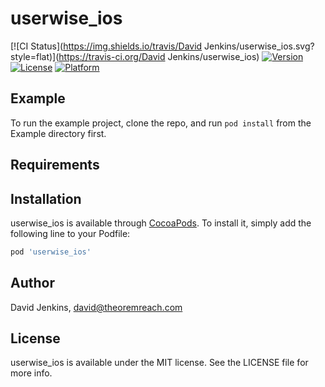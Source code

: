 # userwise_ios

[![CI Status](https://img.shields.io/travis/David Jenkins/userwise_ios.svg?style=flat)](https://travis-ci.org/David Jenkins/userwise_ios)
[![Version](https://img.shields.io/cocoapods/v/userwise_ios.svg?style=flat)](https://cocoapods.org/pods/userwise_ios)
[![License](https://img.shields.io/cocoapods/l/userwise_ios.svg?style=flat)](https://cocoapods.org/pods/userwise_ios)
[![Platform](https://img.shields.io/cocoapods/p/userwise_ios.svg?style=flat)](https://cocoapods.org/pods/userwise_ios)

## Example

To run the example project, clone the repo, and run `pod install` from the Example directory first.

## Requirements

## Installation

userwise_ios is available through [CocoaPods](https://cocoapods.org). To install
it, simply add the following line to your Podfile:

```ruby
pod 'userwise_ios'
```

## Author

David Jenkins, david@theoremreach.com

## License

userwise_ios is available under the MIT license. See the LICENSE file for more info.
